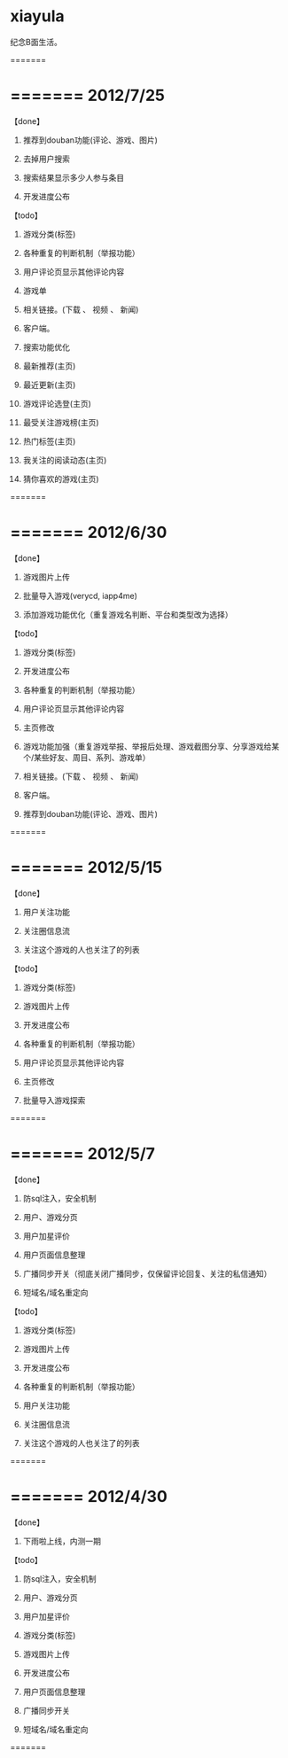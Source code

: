 xiayula
=======

纪念B面生活。

=======

=======
2012/7/25
=======

【done】

1. 推荐到douban功能(评论、游戏、图片)

2. 去掉用户搜索

3. 搜索结果显示多少人参与条目

4. 开发进度公布

【todo】

1. 游戏分类(标签)

2. 各种重复的判断机制（举报功能）

3. 用户评论页显示其他评论内容

4. 游戏单

5. 相关链接。(下载 、 视频 、 新闻)

6. 客户端。

7. 搜索功能优化

8. 最新推荐(主页)

9. 最近更新(主页)

10. 游戏评论选登(主页)

11. 最受关注游戏榜(主页)

12. 热门标签(主页)

13. 我关注的阅读动态(主页)

14. 猜你喜欢的游戏(主页)

=======

=======
2012/6/30
=======

【done】

1. 游戏图片上传

2. 批量导入游戏(verycd, iapp4me)

3. 添加游戏功能优化（重复游戏名判断、平台和类型改为选择）

【todo】

1. 游戏分类(标签)

3. 开发进度公布

4. 各种重复的判断机制（举报功能）

5. 用户评论页显示其他评论内容

6. 主页修改

7. 游戏功能加强（重复游戏举报、举报后处理、游戏截图分享、分享游戏给某个/某些好友、周目、系列、游戏单）

8. 相关链接。(下载 、 视频 、 新闻)

9. 客户端。

10. 推荐到douban功能(评论、游戏、图片)

=======

=======
2012/5/15
=======

【done】

1. 用户关注功能

2. 关注圈信息流

3. 关注这个游戏的人也关注了的列表

【todo】

1. 游戏分类(标签)

2. 游戏图片上传

3. 开发进度公布

4. 各种重复的判断机制（举报功能）

5. 用户评论页显示其他评论内容

6. 主页修改

7. 批量导入游戏探索

=======

=======
2012/5/7
=======

【done】

1. 防sql注入，安全机制

2. 用户、游戏分页

3. 用户加星评价

4. 用户页面信息整理

5. 广播同步开关（彻底关闭广播同步，仅保留评论回复、关注的私信通知）

6. 短域名/域名重定向

【todo】

1. 游戏分类(标签)

2. 游戏图片上传

3. 开发进度公布

4. 各种重复的判断机制（举报功能）

5. 用户关注功能

6. 关注圈信息流

7. 关注这个游戏的人也关注了的列表

=======

=======
2012/4/30
=======

【done】

1. 下雨啦上线，内测一期

【todo】

1. 防sql注入，安全机制

2. 用户、游戏分页

3. 用户加星评价

4. 游戏分类(标签)

5. 游戏图片上传

6. 开发进度公布

7. 用户页面信息整理

8. 广播同步开关

9. 短域名/域名重定向

=======